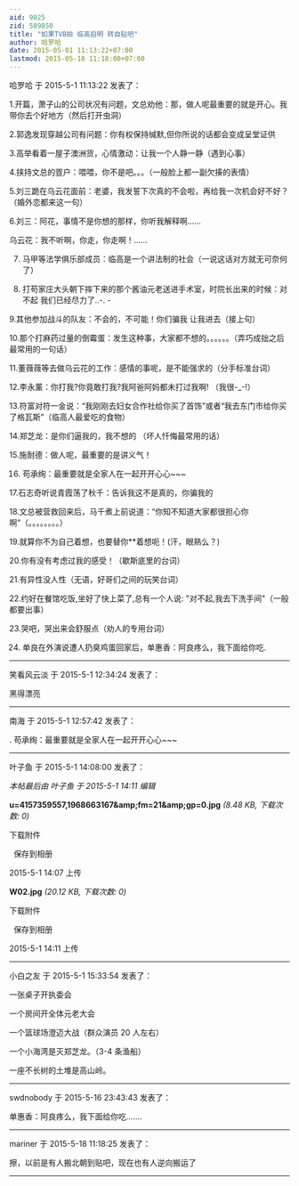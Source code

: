 ```yaml
---
aid: 9025
zid: 589850
title: "如果TVB拍 临高启明 转自贴吧"
author: 哈罗哈
date: 2015-05-01 11:13:22+07:00
lastmod: 2015-05-18 11:18:00+07:00
---
```


哈罗哈 于 2015-5-1 11:13:22 发表了：

1.开篇，萧子山的公司状况有问题，文总劝他：那，做人呢最重要的就是开心。我带你去个好地方（然后打开虫洞）

2.郭逸发现穿越公司有问题：你有权保持缄默,但你所说的话都会变成呈堂证供

3.高举看着一屋子澳洲货，心情激动：让我一个人静一静（遇到心事）

4.挟持文总的疍户：喂喂，你不是吧。。。（一般脸上都一副欠揍的表情）

5.刘三跪在乌云花面前：老婆，我发誓下次真的不会啦，再给我一次机会好不好？（婚外恋都来这一句）

6.刘三：阿花，事情不是你想的那样，你听我解释啊……

乌云花：我不听啊，你走，你走啊！……

7. 马甲等法学俱乐部成员：临高是一个讲法制的社会（一说这话对方就无可奈何了）

8. 打苟家庄大头朝下摔下来的那个酱油元老送进手术室，时院长出来的时候：对不起 我们已经尽力了..-. -

9.其他参加战斗的队友：不会的，不可能！你们骗我 让我进去（接上句）

10.那个打麻药过量的倒霉蛋：发生这种事，大家都不想的。。。。。。（弄巧成拙之后最常用的一句话）

11.董薇薇等去做乌云花的工作：感情的事呢，是不能强求的（分手标准台词）

12.李永薰：你打我?你竟敢打我?我阿爸阿妈都未打过我啊! （我很-\_-!）

13.符富对符一金说：“我刚刚去妇女合作社给你买了首饰”或者“我去东门市给你买了格瓦斯”（临高人最爱吃的食物）

14.郑芝龙：是你们逼我的，我不想的 （坏人忏悔最常用的话）

15.施耐德：做人呢，最重要的是讲义气！

16. 苟承绚：最重要就是全家人在一起开开心心~~~

17.石志奇听说青霞荡了秋千：告诉我这不是真的，你骗我的

18.文总被营救回来后，马千煮上前说道：“你知不知道大家都很担心你啊”（。。。。。。。。）

19.就算你不为自己着想，也要替你\*\*着想呃！(汗，眼熟么？)

20.你有没有考虑过我的感受！（歇斯底里的台词）

21.有异性没人性（无语，好哥们之间的玩笑台词）

22.约好在餐馆吃饭,坐好了快上菜了,总有一个人说: "对不起,我去下洗手间"（一般都要出事）

23.哭吧，哭出来会舒服点（劝人的专用台词）

24. 单良在外演说遭人扔臭鸡蛋回家后，单惠香：阿良疼么，我下面给你吃.

---

笑看风云淡 于 2015-5-1 12:34:24 发表了：

黑得漂亮

---

南海 于 2015-5-1 12:57:42 发表了：

. 苟承绚：最重要就是全家人在一起开开心心~~~

---

叶子鱼 于 2015-5-1 14:08:00 发表了：

_本帖最后由 叶子鱼 于 2015-5-1 14:11 编辑_

**u=4157359557,1968663167&amp;amp;fm=21&amp;amp;gp=0.jpg** _(8.48 KB, 下载次数: 0)_

下载附件

&nbsp;
保存到相册

2015-5-1 14:07 上传

**W02.jpg** _(20.12 KB, 下载次数: 0)_

下载附件

&nbsp;
保存到相册

2015-5-1 14:11 上传

---

小白之友 于 2015-5-1 15:33:54 发表了：

一张桌子开执委会

一个房间开全体元老大会

一个篮球场澄迈大战（群众演员 20 人左右）

一个小海湾是灭郑芝龙。（3-4 条渔船）

一座不长树的土堆是高山岭。

---

swdnobody 于 2015-5-16 23:43:43 发表了：

单惠香：阿良疼么，我下面给你吃.......

---

mariner 于 2015-5-18 11:18:25 发表了：

擦，以前是有人搬北朝到贴吧，现在也有人逆向搬运了

---
